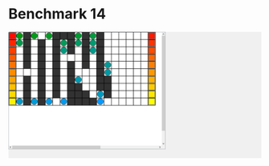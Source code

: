# Benchmark 14

![Benchmark14](instance/x20_y10_n141_r20_s20_ps0_pr20_u20_o20_N001.png "Benchmark14")
